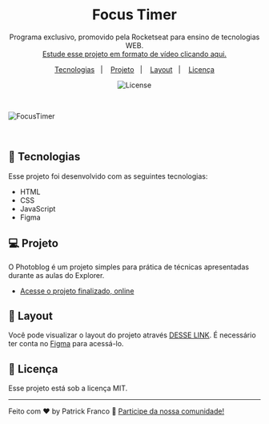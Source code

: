<h1 align="center"> Focus Timer </h1>

<p align="center">
Programa exclusivo, promovido pela Rocketseat para ensino de tecnologias WEB. <br/>
<a href="https://www.rocketseat.com.br">Estude esse projeto em formato de vídeo clicando aqui.</a>
</p>

<p align="center">
  <a href="#-tecnologias">Tecnologias</a>&nbsp;&nbsp;&nbsp;|&nbsp;&nbsp;&nbsp;
  <a href="#-projeto">Projeto</a>&nbsp;&nbsp;&nbsp;|&nbsp;&nbsp;&nbsp;
  <a href="#-layout">Layout</a>&nbsp;&nbsp;&nbsp;|&nbsp;&nbsp;&nbsp;
  <a href="#memo-licença">Licença</a>
</p>

<p align="center">
  <img alt="License" src="https://img.shields.io/static/v1?label=license&message=MIT&color=49AA26&labelColor=000000">
</p>

<br>

![FocusTimer](https://github.com/patrickxfranco/focus-timer/assets/52086621/2c86f0ca-83a4-4819-8c71-acf47de98f3d)

<br>

## 🚀 Tecnologias

Esse projeto foi desenvolvido com as seguintes tecnologias:

- HTML
- CSS
- JavaScript
- Figma

## 💻 Projeto

O Photoblog é um projeto simples para prática de técnicas apresentadas durante as aulas do Explorer.

- [Acesse o projeto finalizado, online](https://patrickxfranco.github.io/focus-timer/)

## 🔖 Layout

Você pode visualizar o layout do projeto através [DESSE LINK](https://www.figma.com/file/8SjfQ1BWc7JEmxaZFapKt7/Stage-05---Focus-Timer-2.0-(Copy)?type=design&node-id=0%3A1&mode=design&t=aGKogMxU1kYA5wZT-1). É necessário ter conta no [Figma](https://figma.com) para acessá-lo.

## :memo: Licença

Esse projeto está sob a licença MIT.

---

Feito com ♥ by Patrick Franco :wave: [Participe da nossa comunidade!](https://discord.gg/rocketseat)
